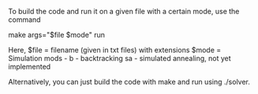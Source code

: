To build the code and run it on a given file with a certain mode, use the command

make args="$file $mode" run


Here,
$file = filename (given in txt files) with extensions
$mode = Simulation mods - 
    b - backtracking
    sa - simulated annealing, not yet implemented



Alternatively, you can just build the code with make and run using ./solver.
